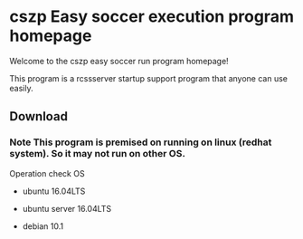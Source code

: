 # cszp Easy soccer execution program homepage
Welcome to the cszp easy soccer run program homepage!

This program is a rcssserver startup support program that anyone can use easily.

## Download
### Note This program is premised on running on linux (redhat system). So it may not run on other OS.
Operation check OS

- ubuntu 16.04LTS

- ubuntu server 16.04LTS

- debian 10.1

